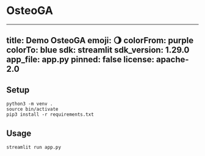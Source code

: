 # OsteoGA
---
title: Demo OsteoGA
emoji: 🌖
colorFrom: purple
colorTo: blue
sdk: streamlit
sdk_version: 1.29.0
app_file: app.py
pinned: false
license: apache-2.0
---

## Setup
```
python3 -m venv .
source bin/activate
pip3 install -r requirements.txt
```

## Usage
```
streamlit run app.py
```
